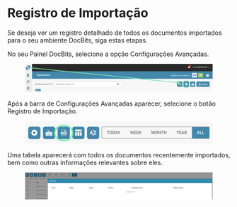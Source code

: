 # Registro de Importação

Se deseja ver um registro detalhado de todos os documentos importados para o seu ambiente DocBits, siga estas etapas.

No seu Painel DocBits, selecione a opção Configurações Avançadas.

<figure><img src="../../.gitbook/assets/image (29).png" alt=""><figcaption></figcaption></figure>

Após a barra de Configurações Avançadas aparecer, selecione o botão Registro de Importação.

<figure><img src="../../.gitbook/assets/image (30).png" alt=""><figcaption></figcaption></figure>

Uma tabela aparecerá com todos os documentos recentemente importados, bem como outras informações relevantes sobre eles.

<figure><img src="../../.gitbook/assets/image (31).png" alt=""><figcaption></figcaption></figure>
